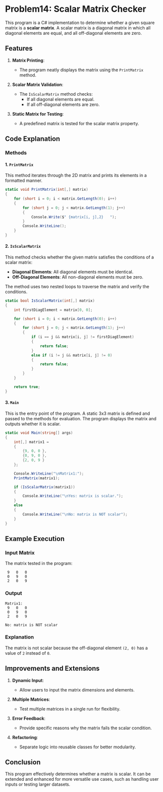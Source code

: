 # Problem14: Scalar Matrix Checker

This program is a C# implementation to determine whether a given square matrix is a **scalar matrix**. A scalar matrix is a diagonal matrix in which all diagonal elements are equal, and all off-diagonal elements are zero.

## Features

1. **Matrix Printing**:
   - The program neatly displays the matrix using the `PrintMatrix` method.

2. **Scalar Matrix Validation**:
   - The `IsScalarMatrix` method checks:
     - If all diagonal elements are equal.
     - If all off-diagonal elements are zero.

3. **Static Matrix for Testing**:
   - A predefined matrix is tested for the scalar matrix property.

## Code Explanation

### Methods

#### 1. `PrintMatrix`
This method iterates through the 2D matrix and prints its elements in a formatted manner.

```csharp
static void PrintMatrix(int[,] matrix)
{
    for (short i = 0; i < matrix.GetLength(0); i++)
    {
        for (short j = 0; j < matrix.GetLength(1); j++)
        {
            Console.Write($" {matrix[i, j],2}   ");
        }
        Console.WriteLine();
    }
}
```

#### 2. `IsScalarMatrix`
This method checks whether the given matrix satisfies the conditions of a scalar matrix:

- **Diagonal Elements**: All diagonal elements must be identical.
- **Off-Diagonal Elements**: All non-diagonal elements must be zero.

The method uses two nested loops to traverse the matrix and verify the conditions.

```csharp
static bool IsScalarMatrix(int[,] matrix)
{
    int firstDiagElement = matrix[0, 0];

    for (short i = 0; i < matrix.GetLength(0); i++)
    {
        for (short j = 0; j < matrix.GetLength(1); j++)
        {
            if (i == j && matrix[i, j] != firstDiagElement)
            {
                return false;
            }
            else if (i != j && matrix[i, j] != 0)
            {
                return false;
            }
        }
    }

    return true;
}
```

#### 3. `Main`
This is the entry point of the program. A static 3x3 matrix is defined and passed to the methods for evaluation. The program displays the matrix and outputs whether it is scalar.

```csharp
static void Main(string[] args)
{
    int[,] matrix1 =
    {
        {9, 0, 0 },
        {0, 9, 0 },
        {2, 0, 9 }
    };

    Console.WriteLine("\nMatrix1:");
    PrintMatrix(matrix1);

    if (IsScalarMatrix(matrix1))
    {
        Console.WriteLine("\nYes: matrix is scalar.");
    }
    else
    {
        Console.WriteLine("\nNo: matrix is NOT scalar");
    }
}
```

## Example Execution

### Input Matrix
The matrix tested in the program:

```
 9   0   0
 0   9   0
 2   0   9
```

### Output
```
Matrix1:
 9   0   0   
 0   9   0   
 2   0   9   

No: matrix is NOT scalar
```

### Explanation
The matrix is not scalar because the off-diagonal element `(2, 0)` has a value of `2` instead of `0`.

## Improvements and Extensions

1. **Dynamic Input**:
   - Allow users to input the matrix dimensions and elements.

2. **Multiple Matrices**:
   - Test multiple matrices in a single run for flexibility.

3. **Error Feedback**:
   - Provide specific reasons why the matrix fails the scalar condition.

4. **Refactoring**:
   - Separate logic into reusable classes for better modularity.

## Conclusion
This program effectively determines whether a matrix is scalar. It can be extended and enhanced for more versatile use cases, such as handling user inputs or testing larger datasets.


